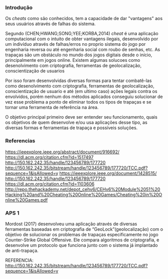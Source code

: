 
### Introdução
Os *cheats* como são conhecidos, tem a capacidade de dar "vantagens" aos seus usuários através de falhas do sistema.

Segundo (CHEN;HWANG;SONG;YEE;KORBA,2014) *cheat* é uma aplicação computacional com o intuito de obter vantagens ilegais, desenvolvido por um indivíduo através de falhas/erros no proprio sistema do jogo por engenharia reversa ou até engenharia social com roubo de senhas, etc. As trapaças são um obstáculo no mundo dos jogos digitais desde o início, principalmente em jogos online. 
Existem algumas solucoes como desenolvimento com criptografia, ferramentas de geolocalização, conscientização de usuarios

Por isso foram desenvolvidas diversas formas para tentar combatê-las como desenolvimento com criptografia, ferramentas de geolocalização, conscientização de usuario e até (em ultimo caso) ações legais contra os envolvidos, porém nenhum dos métodos aplicados conseguiu solucionar de vez esse problema a ponto de eliminar todos os tipos de trapaças e se tornar uma ferramenta de referência na área.

O objetivo principal primeiro deve ser entender seu funcionamento, quais os objetivos de quem desenvolve e/ou usa aplicações desse tipo, as diversas formas e ferramentas de trapaça e possíveis soluções.


### Referencias
https://ieeexplore.ieee.org/abstract/document/916692/
https://dl.acm.org/citation.cfm?id=1517497
http://150.162.242.35/handle/123456789/177720
http://150.162.242.35/bitstream/handle/123456789/177720/TCC.pdf?sequence=1&isAllowed=y
https://ieeexplore.ieee.org/document/1428515/
http://150.162.242.35/handle/123456789/177720
https://dl.acm.org/citation.cfm?id=1103606
http://repo.thehackademy.net/depot_cehv6/CEHv6%20Module%2051%20Hacking%20and%20Cheating%20Online%20Games/Cheating%20in%20Online%20Games.pdf


### APS 1

Mordost (2017) desenvolveu uma aplicação através de diversas ferramentas baseadas em criptografia de “GeoLock”(geolocalização) com o objetivo de solucionar os problemas de trapaças especificamente no jogo Counter-Strike Global Offensive. Ele compara algoritmos de criptografia, e desenvolve um protocolo que funciona junto com o sistema já implantado de anti-trapaça.

REFERENCIA: http://150.162.242.35/bitstream/handle/123456789/177720/TCC.pdf?sequence=1&isAllowed=y

